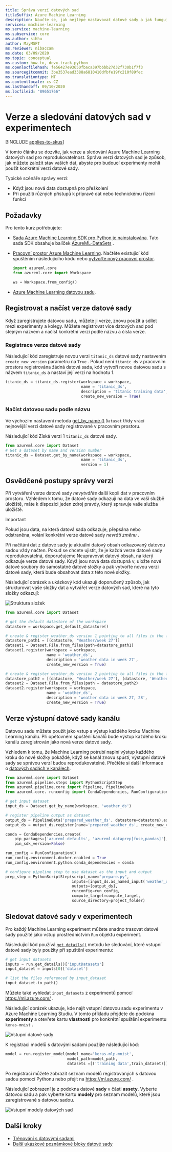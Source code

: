 ```yaml
---
title: Správa verzí datových sad
titleSuffix: Azure Machine Learning
description: Naučte se, jak nejlépe nastavovat datové sady a jak funguje Správa verzí s kanály strojového učení.
services: machine-learning
ms.service: machine-learning
ms.subservice: core
ms.author: sihhu
author: MayMSFT
ms.reviewer: nibaccam
ms.date: 03/09/2020
ms.topic: conceptual
ms.custom: how-to, devx-track-python
ms.openlocfilehash: fe56427e93650fbaca397bbbb27d32f730b1f7f3
ms.sourcegitcommit: 3be3537ead3388a6810410dfbfe19fc210f89fec
ms.translationtype: MT
ms.contentlocale: cs-CZ
ms.lasthandoff: 09/10/2020
ms.locfileid: "89651766"
---
```

# <a name="version-and-track-datasets-in-experiments"></a>Verze a sledování datových sad v experimentech
[!INCLUDE [applies-to-skus](../../includes/aml-applies-to-basic-enterprise-sku.md)]

V tomto článku se dozvíte, jak verze a sledování Azure Machine Learning datových sad pro reprodukovatelnost. Správa verzí datových sad je způsob, jak můžete založit stav vašich dat, abyste pro budoucí experimenty mohli použít konkrétní verzi datové sady.

Typické scénáře správy verzí:

* Když jsou nová data dostupná pro přeškolení
* Při použití různých přístupů k přípravě dat nebo technickému řízení funkcí

## <a name="prerequisites"></a>Požadavky

Pro tento kurz potřebujete:

- [Sada Azure Machine Learning SDK pro Python je nainstalována](https://docs.microsoft.com/python/api/overview/azure/ml/install?view=azure-ml-py&preserve-view=true). Tato sada SDK obsahuje balíček [AzureML-DataSets](https://docs.microsoft.com/python/api/azureml-core/azureml.core.dataset?view=azure-ml-py&preserve-view=true) .
    
- [Pracovní prostor Azure Machine Learning](concept-workspace.md). Načtěte existující kód spuštěním následujícího kódu nebo [vytvořte nový pracovní prostor](how-to-manage-workspace.md).

    ```Python
    import azureml.core
    from azureml.core import Workspace
    
    ws = Workspace.from_config()
    ```
- [Azure Machine Learning datovou sadu](how-to-create-register-datasets.md).

<a name="register"></a>

## <a name="register-and-retrieve-dataset-versions"></a>Registrovat a načíst verze datové sady

Když zaregistrujete datovou sadu, můžete ji verze, znovu použít a sdílet mezi experimenty a kolegy. Můžete registrovat více datových sad pod stejným názvem a načíst konkrétní verzi podle názvu a čísla verze.

### <a name="register-a-dataset-version"></a>Registrace verze datové sady

Následující kód zaregistruje novou verzi `titanic_ds` datové sady nastavením `create_new_version` parametru na `True` . Pokud není `titanic_ds` v pracovním prostoru registrována žádná datová sada, kód vytvoří novou datovou sadu s názvem `titanic_ds` a nastaví její verzi na hodnotu 1.

```Python
titanic_ds = titanic_ds.register(workspace = workspace,
                                 name = 'titanic_ds',
                                 description = 'titanic training data',
                                 create_new_version = True)
```

### <a name="retrieve-a-dataset-by-name"></a>Načíst datovou sadu podle názvu

Ve výchozím nastavení metoda [get_by_name ()](https://docs.microsoft.com/python/api/azureml-core/azureml.core.dataset.dataset?view=azure-ml-py#&preserve-view=trueget-by-name-workspace--name--version--latest--) `Dataset` třídy vrací nejnovější verzi datové sady registrované v pracovním prostoru. 

Následující kód Získá verzi 1 `titanic_ds` datové sady.

```Python
from azureml.core import Dataset
# Get a dataset by name and version number
titanic_ds = Dataset.get_by_name(workspace = workspace,
                                 name = 'titanic_ds', 
                                 version = 1)
```

<a name="best-practice"></a>

## <a name="versioning-best-practice"></a>Osvědčené postupy správy verzí

Při vytváření verze datové sady *nevytváříte* další kopii dat v pracovním prostoru. Vzhledem k tomu, že datové sady odkazují na data ve vaší službě úložiště, máte k dispozici jeden zdroj pravdy, který spravuje vaše služba úložiště.

>[!IMPORTANT]
> Pokud jsou data, na která datová sada odkazuje, přepsána nebo odstraněna, volání konkrétní verze datové sady *nevrátí změnu* .

Při načítání dat z datové sady je aktuální datový obsah odkazovaný datovou sadou vždy načten. Pokud se chcete ujistit, že je každá verze datové sady reprodukovatelná, doporučujeme Neupravovat datový obsah, na který odkazuje verze datové sady. Když jsou nová data dostupná v, uložte nové datové soubory do samostatné datové složky a pak vytvořte novou verzi datové sady, která bude obsahovat data z této nové složky.

Následující obrázek a ukázkový kód ukazují doporučený způsob, jak strukturovat vaše složky dat a vytvářet verze datových sad, které na tyto složky odkazují:

![Struktura složek](./media/how-to-version-track-datasets/folder-image.png)

```Python
from azureml.core import Dataset

# get the default datastore of the workspace
datastore = workspace.get_default_datastore()

# create & register weather_ds version 1 pointing to all files in the folder of week 27
datastore_path1 = [(datastore, 'Weather/week 27')]
dataset1 = Dataset.File.from_files(path=datastore_path1)
dataset1.register(workspace = workspace,
                  name = 'weather_ds',
                  description = 'weather data in week 27',
                  create_new_version = True)

# create & register weather_ds version 2 pointing to all files in the folder of week 27 and 28
datastore_path2 = [(datastore, 'Weather/week 27'), (datastore, 'Weather/week 28')]
dataset2 = Dataset.File.from_files(path = datastore_path2)
dataset2.register(workspace = workspace,
                  name = 'weather_ds',
                  description = 'weather data in week 27, 28',
                  create_new_version = True)

```

<a name="pipeline"></a>

## <a name="version-a-pipeline-output-dataset"></a>Verze výstupní datové sady kanálu

Datovou sadu můžete použít jako vstup a výstup každého kroku Machine Learning kanálu. Při opětovném spuštění kanálů bude výstup každého kroku kanálu zaregistrován jako nová verze datové sady.

Vzhledem k tomu, že Machine Learning potrubí naplní výstup každého kroku do nové složky pokaždé, když se kanál znovu spustí, výstupní datové sady se správou verzí budou reprodukovatelné. Přečtěte si další informace o [datových sadách v kanálech](how-to-create-your-first-pipeline.md#steps).

```Python
from azureml.core import Dataset
from azureml.pipeline.steps import PythonScriptStep
from azureml.pipeline.core import Pipeline, PipelineData
from azureml.core. runconfig import CondaDependencies, RunConfiguration

# get input dataset 
input_ds = Dataset.get_by_name(workspace, 'weather_ds')

# register pipeline output as dataset
output_ds = PipelineData('prepared_weather_ds', datastore=datastore).as_dataset()
output_ds = output_ds.register(name='prepared_weather_ds', create_new_version=True)

conda = CondaDependencies.create(
    pip_packages=['azureml-defaults', 'azureml-dataprep[fuse,pandas]'], 
    pin_sdk_version=False)

run_config = RunConfiguration()
run_config.environment.docker.enabled = True
run_config.environment.python.conda_dependencies = conda

# configure pipeline step to use dataset as the input and output
prep_step = PythonScriptStep(script_name="prepare.py",
                             inputs=[input_ds.as_named_input('weather_ds')],
                             outputs=[output_ds],
                             runconfig=run_config,
                             compute_target=compute_target,
                             source_directory=project_folder)
```

<a name="track"></a>

## <a name="track-datasets-in-experiments"></a>Sledovat datové sady v experimentech

Pro každý Machine Learning experiment můžete snadno trasovat datové sady použité jako vstup prostřednictvím `Run` objektu experiment.

Následující kód používá [`get_details()`](https://docs.microsoft.com/python/api/azureml-core/azureml.core.run.run?view=azure-ml-py#&preserve-view=trueget-details--) metodu ke sledování, které vstupní datové sady byly použity při spuštění experimentu:

```Python
# get input datasets
inputs = run.get_details()['inputDatasets']
input_dataset = inputs[0]['dataset']

# list the files referenced by input_dataset
input_dataset.to_path()
```

Můžete také vyhledat `input_datasets` z experimentů pomocí https://ml.azure.com/ . 

Následující obrázek ukazuje, kde najít vstupní datovou sadu experimentu v Azure Machine Learning Studiu. V tomto příkladu přejdete do podokna **experimenty** a otevřete kartu **vlastnosti** pro konkrétní spuštění experimentu `keras-mnist` .

![Vstupní datové sady](./media/how-to-version-track-datasets/input-datasets.png)

K registraci modelů s datovými sadami použijte následující kód:

```Python
model = run.register_model(model_name='keras-mlp-mnist',
                           model_path=model_path,
                           datasets =[('training data',train_dataset)])
```

Po registraci můžete zobrazit seznam modelů registrovaných s datovou sadou pomocí Pythonu nebo přejít na https://ml.azure.com/ .

Následující zobrazení je z podokna datové **sady** v části **assety**. Vyberte datovou sadu a pak vyberte kartu **modely** pro seznam modelů, které jsou zaregistrované s datovou sadou. 

![Vstupní modely datových sad](./media/how-to-version-track-datasets/dataset-models.png)

## <a name="next-steps"></a>Další kroky

* [Trénování s datovými sadami](how-to-train-with-datasets.md)
* [Další ukázkové poznámkové bloky datové sady](https://github.com/Azure/MachineLearningNotebooks/tree/master/how-to-use-azureml/work-with-data/)
